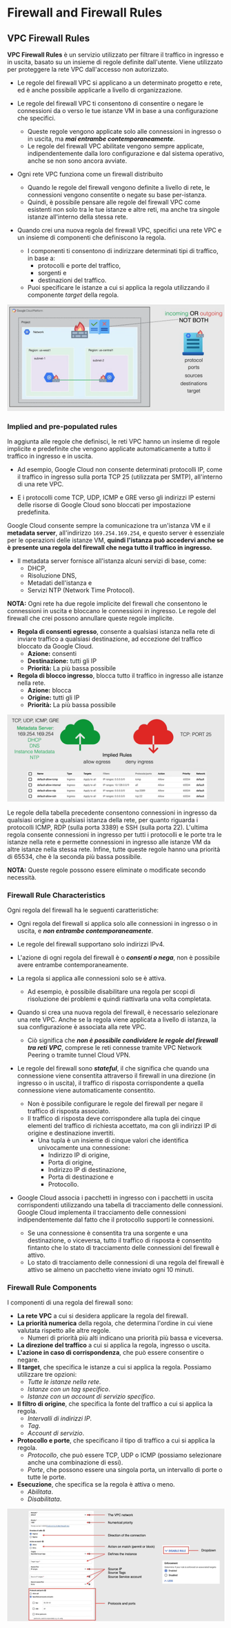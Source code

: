 # Firewall and Firewall Rules

## VPC Firewall Rules

**VPC Firewall Rules** è un servizio utilizzato per filtrare il traffico in ingresso e in uscita, basato su un insieme di regole definite dall'utente. Viene utilizzato per proteggere la rete VPC dall'accesso non autorizzato.

- Le regole del firewall VPC si applicano a un determinato progetto e rete, ed è anche possibile applicarle a livello di organizzazione.

- Le regole del firewall VPC ti consentono di consentire o negare le connessioni da o verso le tue istanze VM in base a una configurazione che specifici.
  - Queste regole vengono applicate solo alle connessioni in ingresso o in uscita, ma ***mai entrambe contemporaneamente***.
  - Le regole del firewall VPC abilitate vengono sempre applicate, indipendentemente dalla loro configurazione e dal sistema operativo, anche se non sono ancora avviate.

- Ogni rete VPC funziona come un firewall distribuito
  - Quando le regole del firewall vengono definite a livello di rete, le connessioni vengono consentite o negate su base per-istanza.
  - Quindi, è possibile pensare alle regole del firewall VPC come esistenti non solo tra le tue istanze e altre reti, ma anche tra singole istanze all'interno della stessa rete.

- Quando crei una nuova regola del firewall VPC, specifici una rete VPC e un insieme di componenti che definiscono la regola.
  - I componenti ti consentono di indirizzare determinati tipi di traffico, in base a:
    - protocolli e porte del traffico,
    - sorgenti e
    - destinazioni del traffico.
  - Puoi specificare le istanze a cui si applica la regola utilizzando il componente *target* della regola.

![VPC Firewall Rules](../images/06_Firewall_and_Firewall_Rules_01.png)

### Implied and pre-populated rules

In aggiunta alle regole che definisci, le reti VPC hanno un insieme di regole implicite e predefinite che vengono applicate automaticamente a tutto il traffico in ingresso e in uscita.

- Ad esempio, Google Cloud non consente determinati protocolli IP, come il traffico in ingresso sulla porta TCP 25 (utilizzata per SMTP), all'interno di una rete VPC.

- E i protocolli come TCP, UDP, ICMP e GRE verso gli indirizzi IP esterni delle risorse di Google Cloud sono bloccati per impostazione predefinita.

Google Cloud consente sempre la comunicazione tra un'istanza VM e il **metadata server**, all'indirizzo `169.254.169.254`, e questo server è essenziale per le operazioni delle istanze VM, **quindi l'istanza può accedervi anche se è presente una regola del firewall che nega tutto il traffico in ingresso.**

- Il metadata server fornisce all'istanza alcuni servizi di base, come:
  - DHCP,
  - Risoluzione DNS,
  - Metadati dell'istanza e
  - Servizi NTP (Network Time Protocol).

**NOTA:** Ogni rete ha due regole implicite del firewall che consentono le connessioni in uscita e bloccano le connessioni in ingresso. Le regole del firewall che crei possono annullare queste regole implicite.

- **Regola di consenti egresso**, consente a qualsiasi istanza nella rete di inviare traffico a qualsiasi destinazione, ad eccezione del traffico bloccato da Google Cloud.
   - **Azione:** consenti
   - **Destinazione:** tutti gli IP
   - **Priorità:** La più bassa possibile
- **Regola di blocco ingresso**, blocca tutto il traffico in ingresso alle istanze nella rete.
  - **Azione:** blocca
  - **Origine:** tutti gli IP
  - **Priorità:** La più bassa possibile

![Regole implicite](../images/06_Firewall_and_Firewall_Rules_02.png)

Le regole della tabella precedente consentono connessioni in ingresso da qualsiasi origine a qualsiasi istanza della rete, per quanto riguarda i protocolli ICMP, RDP (sulla porta 3389) e SSH (sulla porta 22). L'ultima regola consente connessioni in ingresso per tutti i protocolli e le porte tra le istanze nella rete e permette connessioni in ingresso alle istanze VM da altre istanze nella stessa rete. Infine, tutte queste regole hanno una priorità di 65534, che è la seconda più bassa possibile.

**NOTA:** Queste regole possono essere eliminate o modificate secondo necessità.

### Firewall Rule Characteristics

Ogni regola del firewall ha le seguenti caratteristiche:

- Ogni regola del firewall si applica solo alle connessioni in ingresso o in uscita, e ***non entrambe contemporaneamente***.

- Le regole del firewall supportano solo indirizzi IPv4.

- L'azione di ogni regola del firewall è o ***consenti o nega***, non è possibile avere entrambe contemporaneamente.

- La regola si applica alle connessioni solo se è attiva.
  - Ad esempio, è possibile disabilitare una regola per scopi di risoluzione dei problemi e quindi riattivarla una volta completata.

- Quando si crea una nuova regola del firewall, è necessario selezionare una rete VPC. Anche se la regola viene applicata a livello di istanza, la sua configurazione è associata alla rete VPC.
  - Ciò significa che ***non è possibile condividere le regole del firewall tra reti VPC***, comprese le reti connesse tramite VPC Network Peering o tramite tunnel Cloud VPN.

- Le regole del firewall sono ***stateful***, il che significa che quando una connessione viene consentita attraverso il firewall in una direzione (in ingresso o in uscita), il traffico di risposta corrispondente a quella connessione viene automaticamente consentito.
  - Non è possibile configurare le regole del firewall per negare il traffico di risposta associato.
  - Il traffico di risposta deve corrispondere alla tupla dei cinque elementi del traffico di richiesta accettato, ma con gli indirizzi IP di origine e destinazione invertiti.
    - Una tupla è un insieme di cinque valori che identifica univocamente una connessione:
      - Indirizzo IP di origine,
      - Porta di origine,
      - Indirizzo IP di destinazione,
      - Porta di destinazione e
      - Protocollo.

- Google Cloud associa i pacchetti in ingresso con i pacchetti in uscita corrispondenti utilizzando una tabella di tracciamento delle connessioni. Google Cloud implementa il tracciamento delle connessioni indipendentemente dal fatto che il protocollo supporti le connessioni.
  - Se una connessione è consentita tra una sorgente e una destinazione, o viceversa, tutto il traffico di risposta è consentito fintanto che lo stato di tracciamento delle connessioni del firewall è attivo.
  - Lo stato di tracciamento delle connessioni di una regola del firewall è attivo se almeno un pacchetto viene inviato ogni 10 minuti.

### Firewall Rule Components

I componenti di una regola del firewall sono:

- **La rete VPC** a cui si desidera applicare la regola del firewall.
- **La priorità numerica** della regola, che determina l'ordine in cui viene valutata rispetto alle altre regole.
  - Numeri di priorità più alti indicano una priorità più bassa e viceversa.
- **La direzione del traffico** a cui si applica la regola, ingresso o uscita.
- **L'azione in caso di corrispondenza**, che può essere consentire o negare.
- **Il target**, che specifica le istanze a cui si applica la regola. Possiamo utilizzare tre opzioni:
  - *Tutte le istanze nella rete*.
  - *Istanze con un tag specifico*.
  - *Istanze con un account di servizio specifico*.
- **Il filtro di origine**, che specifica la fonte del traffico a cui si applica la regola.
  - *Intervalli di indirizzi IP*.
  - *Tag*.
  - *Account di servizio*.
- **Protocollo e porte**, che specificano il tipo di traffico a cui si applica la regola.
  - *Protocollo*, che può essere TCP, UDP o ICMP (possiamo selezionare anche una combinazione di essi).
  - *Porte*, che possono essere una singola porta, un intervallo di porte o tutte le porte.
- **Esecuzione**, che specifica se la regola è attiva o meno.
  - *Abilitata*.
  - *Disabilitata*.

![Firewall Rule Components](../images/06_Firewall_and_Firewall_Rules_03.png)